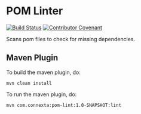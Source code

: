 # POM Linter
[![Build Status](https://travis-ci.com/connexta/pom-lint.svg?branch=master)](https://travis-ci.com/connexta/pom-lint)
[![Contributor Covenant](https://img.shields.io/badge/Contributor%20Covenant-v2.0%20adopted-ff69b4.svg)](.github/CODE_OF_CONDUCT.md)

Scans pom files to check for missing dependencies.

## Maven Plugin

To build the maven plugin, do:

    mvn clean install

To run the maven plugin, do:

    mvn com.connexta:pom-lint:1.0-SNAPSHOT:lint
